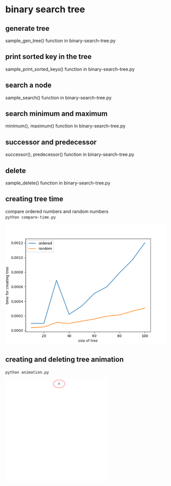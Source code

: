 # binary search tree

## generate tree
sample_gen_tree() function in binary-search-tree.py

## print sorted key in the tree
sample_print_sorted_keys() function in binary-search-tree.py

## search a node 
sample_search() function in binary-search-tree.py

## search minimum and maximum
minimum(), maximum() function in binary-search-tree.py

## successor and predecessor
successor(), predecessor() function in binary-search-tree.py

## delete
sample_delete() function in binary-search-tree.py

## creating tree time
compare ordered numbers and random numbers  
`python compare-time.py`  

![fig](figure/creating-tree-time.png)

## creating and deleting tree animation
`python animation.py`

![fig](figure/gif-anim.gif)
